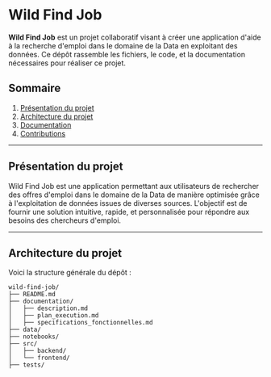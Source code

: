 # Wild Find Job  

**Wild Find Job** est un projet collaboratif visant à créer une application d'aide à la recherche d'emploi dans le domaine de la Data en exploitant des données. Ce dépôt rassemble les fichiers, le code, et la documentation nécessaires pour réaliser ce projet.  

## Sommaire  
1. [Présentation du projet](#présentation-du-projet)  
2. [Architecture du projet](#architecture-du-projet)  
3. [Documentation](#documentation)  
4. [Contributions](#contributions)  

---

## Présentation du projet  

Wild Find Job est une application permettant aux utilisateurs de rechercher des offres d'emploi dans le domaine de la Data de manière optimisée grâce à l'exploitation de données issues de diverses sources. L'objectif est de fournir une solution intuitive, rapide, et personnalisée pour répondre aux besoins des chercheurs d'emploi.  

---

## Architecture du projet  

Voici la structure générale du dépôt :  

```plaintext
wild-find-job/
├── README.md
├── documentation/
│   ├── description.md
│   ├── plan_execution.md
│   ├── specifications_fonctionnelles.md
├── data/
├── notebooks/
├── src/
│   ├── backend/
│   └── frontend/
├── tests/

